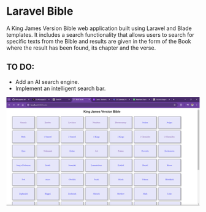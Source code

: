 # Laravel Bible

<p>
  A King James Version Bible web application built using Laravel and Blade templates. It includes a search functionality that allows users to search for specific texts from the Bible and results are given in the form of the Book where the result has been found, its chapter and the verse. 
</p>
<p>
    <h2>TO DO:</h2>
    <ul>
        <li>
            Add an AI search engine.
        </li>
        <li>
            Implement an intelligent search bar.
        </li>
    </ul>
</p>


<img src="./screenshots/homepage.png">
